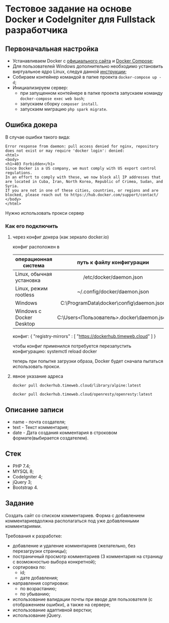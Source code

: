 # Тестовое задание на основе Docker и CodeIgniter для Fullstack разработчика

## Первоначальная настройка

- Устанавливаем Docker c [официального сайта](https://www.docker.com/products/docker-desktop) и [Docker Compose](https://docs.docker.com/compose/install/);
- Для пользователей Windows дополнительно необходимо установить виртуальное ядро Linux, следуя данной [инструкции](https://docs.docker.com/desktop/install/windows-install/);
- Собираем контейнер командой в папке проекта `docker-compose up -d`;
- Инициализируем сервер:
  - при запущенном контейнере в папке проекта запускаем команду `docker-compose exec web bash`;
  - запускаем сборку `composer install`.
  - запускаем миграцию `php spark migrate`.

## Ошибка докера

В случае ошибки такого вида:

    Error response from daemon: pull access denied for nginx, repository does not exist or may require 'docker login': denied:
    <html>
    <body>
    <h1>403 Forbidden</h1>
    Since Docker is a US company, we must comply with US export control regulations.
    In an effort to comply with these, we now block all IP addresses that are located in Cuba, Iran, North Korea, Republic of Crimea, Sudan, and Syria.
    If you are not in one of these cities, countries, or regions and are blocked, please reach out to https://hub.docker.com/support/contact/
    </body>
    </html>

Нужно использовать прокси сервер

### Как его подключить

1. через конфиг докера (как зеркало docker.io)

   конфиг расположен в

   | операционная система     |          путь к файлу конфигурации          |
   | ------------------------ | :-----------------------------------------: |
   | Linux, обычная установка |           /etc/docker/daemon.json           |
   | Linux, режим rootless    |        ~/.config/docker/daemon.json         |
   | Windows                  |  C:\ProgramData\docker\config\daemon.json   |
   | Windows с Docker Desktop | C:\Users\<Пользователь>\.docker\daemon.json |

   конфиг: { "registry-mirrors" : [ "https://dockerhub.timeweb.cloud" ] }

   чтобы конфиг применился потребуется перезапустить конфигурацию: systemctl reload docker

   теперь при попытке загрузки образа, Docker будет сначала пытаться использовать прокси.

1. явное указание адреса

   ```
   docker pull dockerhub.timeweb.cloud/library/alpine:latest

   docker pull dockerhub.timeweb.cloud/openresty/openresty:latest
   ```

## Описание записи

- name - почта создателя;
- text - Текст комментария;
- date - Дата создания комментария в строковом формате(выбирается создателем).

## Стек

- PHP 7.4;
- MYSQL 8;
- CodeIgniter 4;
- jQuery 3;
- Bootstrap 4.

## Задание

Создать сайт со списком комментариев. Форма с добавлением комментариевдолжна располагаться под уже добавленными комментариями.

Требования к разработке:

- добавление и удаление комментариев (желательно, без перезагрузки страницы);
- постраничный просмотр комментариев (3 комментария на страницу c возможностью выбора конкретной);
- сортировка по:
  - id;
  - дате добавления;
- направления сортировки:
  - по возрастанию;
  - по убыванию;
- использование валидации почты при вводе для пользователя (с отображением ошибки), а также на сервере;
- использование адаптивной верстки;
- использование jQuery.
